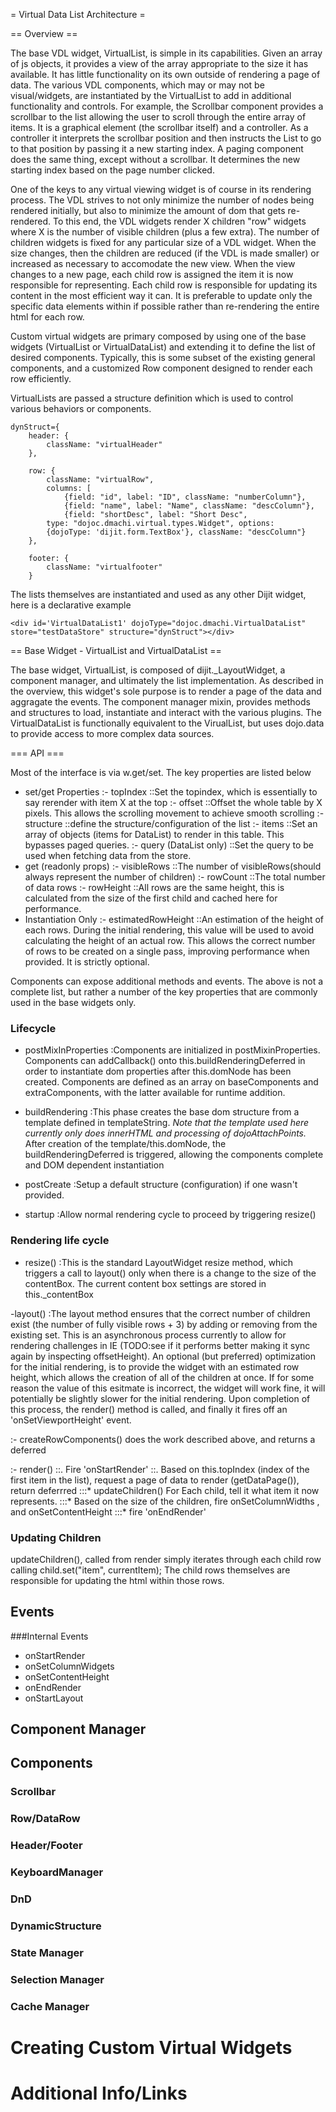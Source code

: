 = Virtual Data List Architecture =

== Overview ==

The base VDL widget, VirtualList, is simple in its capabilities.  Given an array of js objects, it provides a view of the array appropriate to the size it has available.  It has little functionality on its own outside of rendering a page of data.  The various VDL components, which may or may not be visual/widgets, are instantiated by the VirtualList to add in additional functionality and controls. For example, the Scrollbar component provides a scrollbar to the list allowing the user to scroll through the entire array of items.  It is a graphical element (the scrollbar itself) and a controller. As a controller it interprets the scrollbar position and then instructs the List to go to that position by passing it a new starting index.  A paging component does the same thing, except without a scrollbar. It determines the new starting index based on the page number clicked.  

One of the keys to any virtual viewing widget is of course in its rendering process. The VDL strives to not only minimize the number of nodes being rendered initially, but also to minimize the amount of dom that gets re-rendered.  To this end, the VDL widgets render X children "row" widgets where X is the number of visible children (plus a few extra).  The number of children widgets is fixed for any particular size of a VDL widget. When the size changes, then the children are reduced (if the VDL is made smaller) or increased as necessary to accomodate the new view.  When the view changes to a new page, each child row is assigned the item it is now responsible for representing.  Each child row is responsible for updating its content in the most efficient way it can.  It is preferable to update only the specific data elements within if possible rather than re-rendering the entire html for each row. 

Custom virtual widgets are primary composed by using one of the base widgets (VirtualList or VirtualDataList) and extending it to define the list of desired components.  Typically, this is some subset of the existing general components, and a customized Row component designed to render each row efficiently. 

VirtualLists are passed a structure definition which is used to control various behaviors or components.  

    dynStruct={
        header: {
            className: "virtualHeader"
        },

        row: {
            className: "virtualRow",
            columns: [
                {field: "id", label: "ID", className: "numberColumn"},
                {field: "name", label: "Name", className: "descColumn"},
                {field: "shortDesc", label: "Short Desc", 
			type: "dojoc.dmachi.virtual.types.Widget", options: 
			{dojoType: 'dijit.form.TextBox'}, className: "descColumn"}
        },

        footer: {
            className: "virtualfooter"
        }

The lists themselves are instantiated and used as any other Dijit widget, here is a declarative example

    <div id='VirtualDataList1' dojoType="dojoc.dmachi.VirtualDataList" store="testDataStore" structure="dynStruct"></div> 


== Base Widget - VirtualList and VirtualDataList ==

The base widget, VirtualList, is composed of dijit._LayoutWidget, a component manager, and ultimately the list implementation.  As described in the overview, this widget's sole purpose is to render a page of the data and aggragate the events.  The component manager mixin, provides methods and structures to load, instantiate and interact with the various plugins.  The VirtualDataList is functionally equivalent to the VirualList, but uses dojo.data to provide access to more complex data sources.


=== API ===

Most of the interface is via w.get/set.  The key properties are listed below

- set/get Properties
:- topIndex 
::Set the topindex, which is essentially to say rerender with item X at the top
:- offset 
::Offset the whole table by X pixels.  This allows the scrolling movement to achieve smooth scrolling
:- structure 
::define the structure/configuration of the list
:- items
::Set an array of objects (items for DataList) to render in this table.  This bypasses paged queries.
:- query (DataList only) 
::Set the query to be used when fetching data from the store.
- get (readonly props)
:- visibleRows 
::The number of visibleRows(should always represent the number of children)
:- rowCount
::The total number of data rows
:- rowHeight
::All rows are the same height, this is calculated from the size of the first child and cached here for performance.
- Instantiation Only
:- estimatedRowHeight 
::An estimation of the height of each rows.  During the initial rendering, this value will be used to avoid calculating the height of an actual row.  This allows the correct number of rows to be created on a single pass, improving performance when provided.  It is strictly optional.

Components can expose additional methods and events.  The above is not a complete list, but rather a number of the key properties that are commonly used in the base widgets only.  


### Lifecycle
- postMixInProperties
:Components are initialized in postMixinProperties.  Components can addCallback() onto this.buildRenderingDeferred in order to instantiate dom properties after this.domNode has been created.  Components are defined as an array on baseComponents and extraComponents, with the latter available for runtime addition.

- buildRendering
:This phase creates the base dom structure from a template defined in templateString.  *Note that the template used here currently only does innerHTML and processing of dojoAttachPoints.* After creation of the template/this.domNode, the buildRenderingDeferred is triggered, allowing the components complete and DOM dependent instantiation 

- postCreate
:Setup a default structure (configuration) if one wasn't provided.

- startup
:Allow normal rendering cycle to proceed by triggering resize()


### Rendering life cycle

- resize() 
:This is the standard LayoutWidget resize method, which triggers a call to layout() only when there is a change to the size of the contentBox.  The current content box settings are stored in this._contentBox

-layout()
:The layout method ensures that the correct number of children exist (the number of fully visible rows + 3) by adding or removing from the existing set.  This is an asynchronous process currently to allow for rendering challenges in IE (TODO:see if it performs better making it sync again by inspecting offsetHeight).  An optional (but preferred) optimization for the initial rendering, is to provide the widget with an estimated row height, which allows the creation of all of the children at once.  If for some reason the value of this esitmate is incorrect, the widget will work fine, it will potentially be slightly slower for the initial rendering.  Upon completion of this process, the render() method is called, and finally it fires off an 'onSetViewportHeight' event.

:- createRowComponents() does the work described above, and returns a deferred
		
:- render()
::. Fire 'onStartRender'
::. Based on this.topIndex (index of the first item in the list), request a page of data to render (getDataPage()), return deferrred
:::* updateChildren() For Each child, tell it what item it now represents.
:::* Based on the size of the children, fire onSetColumnWidths , and onSetContentHeight
:::* fire 'onEndRender'	
	
### Updating Children

updateChildren(), called from render simply iterates through each child row calling child.set("item", currentItem); The child rows themselves are responsible for updating the html within those rows.

## Events
###Internal Events
- onStartRender
- onSetColumnWidgets
- onSetContentHeight
- onEndRender
- onStartLayout
	
## Component Manager

## Components

### Scrollbar

### Row/DataRow

### Header/Footer

### KeyboardManager

### DnD

### DynamicStructure

### State Manager

### Selection Manager

### Cache Manager


# Creating Custom Virtual Widgets

# Additional Info/Links



